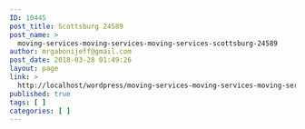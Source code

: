 ```yaml
---
ID: 10445
post_title: Scottsburg 24589
post_name: >
  moving-services-moving-services-moving-services-scottsburg-24589
author: mrgabonijeff@gmail.com
post_date: 2018-03-28 01:49:26
layout: page
link: >
  http://localhost/wordpress/moving-services-moving-services-moving-services-scottsburg-24589/
published: true
tags: [ ]
categories: [ ]
---
```

